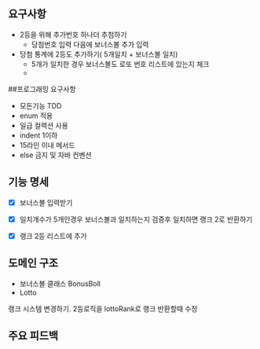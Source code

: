 
## 요구사항
* 2등을 위해 추가번호 하나더 추첨하기
  * 당첨번호 입력 다음에 보너스볼 추가 입력
* 당첨 통계에 2등도 추가하기( 5개일치 + 보너스볼 일치)
  * 5개가 일치한 경우 보너스볼도 로또 번호 리스트에 있는지 체크
  * 

##프로그래밍 요구사항
* 모든기능 TDD
* enum 적용
* 일급 컬렉션 사용
* indent 1이하
* 15라인 이내 메서드
* else 금지 및 자바 컨벤션

## 기능 명세
* [x] 보너스볼 입력받기
* [x] 일치개수가 5개인경우 보너스볼과 일치하는지 검증후 일치하면 랭크 2로 반환하기
* [x] 랭크 2등 리스트에 추가



## 도메인 구조

* 보너스볼 클래스 BonusBoll
* Lotto

랭크 시스템 변경하기.
2등로직을 lottoRank로 랭크 반환할때 수정


## 주요 피드백
